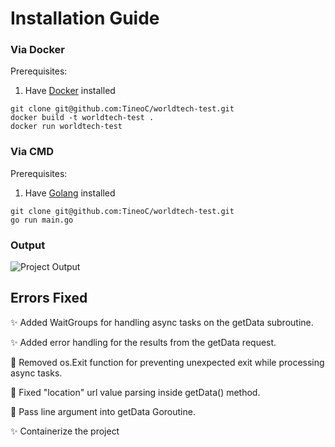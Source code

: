 # Installation Guide

### Via Docker

Prerequisites:

1. Have [Docker](https://www.docker.com/ 'Docker official website') installed

```
git clone git@github.com:TineoC/worldtech-test.git
docker build -t worldtech-test .
docker run worldtech-test
```

### Via CMD

Prerequisites:

1. Have [Golang](https://go.dev/ 'Golang official docs') installed

```
git clone git@github.com:TineoC/worldtech-test.git
go run main.go
```

### Output

![Project Output](https://github.com/TineoC/worldtech-test/blob/main/image/README/1714658490723.png "Project Output")

## Errors Fixed

✨ Added WaitGroups for handling async tasks on the getData subroutine.

✨ Added error handling for the results from the getData request.

🐛 Removed os.Exit function for preventing unexpected exit while processing async tasks.

🐛 Fixed "location" url value parsing inside getData() method.

🐛 Pass line argument into getData Goroutine.

✨ Containerize the project
